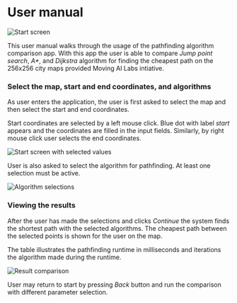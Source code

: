 # User manual

![Start screen](/img/start_screen.PNG)

This user manual walks through the usage of the pathfinding algorithm comparison app. With this app the user is able to compare _Jump point search_, _A*_, and _Dijkstra_ algorithm for finding the cheapest path on the 256x256 city maps provided Moving AI Labs intiative.

### Select the map, start and end coordinates, and algorithms

As user enters the application, the user is first asked to select the map and then select the start and end coordinates.

Start coordinates are selected by a left mouse click. Blue dot with label *start* appears and the coordinates are filled in the input fields. Similarly, by right mouse click user selects the end coordinates.

![Start screen with selected values](/img/selections.PNG)

User is also asked to select the algorithm for pathfinding. At least one selection must be active.

![Algorithm selections](/img/parameters.PNG)

### Viewing the results

After the user has made the selections and clicks _Continue_ the system finds the shortest path with the selected algorithms. The cheapest path between the selected points is shown for the user on the map. 

The table illustrates the pathfinding runtime in milliseconds and iterations the algorithm made during the runtime.

![Result comparison](/img/results.PNG)


User may return to start by pressing _Back_ button and run the comparison with different parameter selection.


